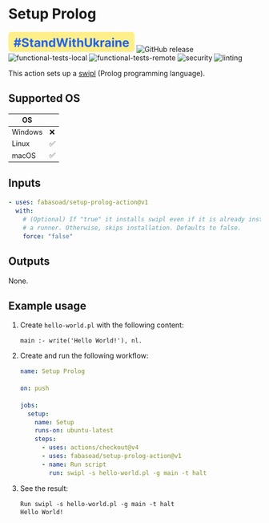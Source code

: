 # Setup Prolog

[![Stand With Ukraine](https://raw.githubusercontent.com/vshymanskyy/StandWithUkraine/main/badges/StandWithUkraine.svg)](https://stand-with-ukraine.pp.ua)
![GitHub release](https://img.shields.io/github/v/release/fabasoad/setup-prolog-action?include_prereleases)
![functional-tests-local](https://github.com/fabasoad/setup-prolog-action/actions/workflows/functional-tests-local.yml/badge.svg)
![functional-tests-remote](https://github.com/fabasoad/setup-prolog-action/actions/workflows/functional-tests-remote.yml/badge.svg)
![security](https://github.com/fabasoad/setup-prolog-action/actions/workflows/security.yml/badge.svg)
![linting](https://github.com/fabasoad/setup-prolog-action/actions/workflows/linting.yml/badge.svg)

This action sets up a [swipl](https://www.swi-prolog.org/) (Prolog programming
language).

## Supported OS

<!-- prettier-ignore-start -->
| OS      |                    |
|---------|--------------------|
| Windows | :x:                |
| Linux   | :white_check_mark: |
| macOS   | :white_check_mark: |
<!-- prettier-ignore-end -->

## Inputs

```yaml
- uses: fabasoad/setup-prolog-action@v1
  with:
    # (Optional) If "true" it installs swipl even if it is already installed on
    # a runner. Otherwise, skips installation. Defaults to false.
    force: "false"
```

## Outputs

None.

## Example usage

1. Create `hello-world.pl` with the following content:

   ```text
   main :- write('Hello World!'), nl.
   ```

2. Create and run the following workflow:

   ```yaml
   name: Setup Prolog

   on: push

   jobs:
     setup:
       name: Setup
       runs-on: ubuntu-latest
       steps:
         - uses: actions/checkout@v4
         - uses: fabasoad/setup-prolog-action@v1
         - name: Run script
           run: swipl -s hello-world.pl -g main -t halt
   ```

3. See the result:

   ```text
   Run swipl -s hello-world.pl -g main -t halt
   Hello World!
   ```

